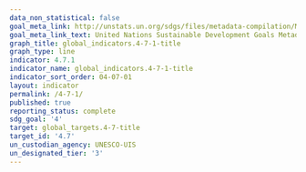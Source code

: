 ```yaml
---
data_non_statistical: false
goal_meta_link: http://unstats.un.org/sdgs/files/metadata-compilation/Metadata-Goal-4.pdf
goal_meta_link_text: United Nations Sustainable Development Goals Metadata (pdf 210kB)
graph_title: global_indicators.4-7-1-title
graph_type: line
indicator: 4.7.1
indicator_name: global_indicators.4-7-1-title
indicator_sort_order: 04-07-01
layout: indicator
permalink: /4-7-1/
published: true
reporting_status: complete
sdg_goal: '4'
target: global_targets.4-7-title
target_id: '4.7'
un_custodian_agency: UNESCO-UIS
un_designated_tier: '3'
---
```

